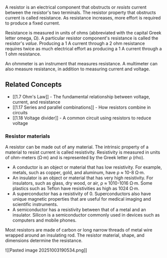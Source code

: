 A resistor is an electrical component that obstructs or _resists_ current between the resistor's two terminals. The resistor property that obstructs current is called resistance. As resistance increases, more effort is required to produce a fixed current.

Resistance is measured in units of ohms (abbreviated with the capital Greek letter omega, Ω). A particular resistor component's resistance is called the resistor's _value_. Producing a 1 A current through a 2 ohm resistance requires twice as much electrical effort as producing a 1 A current through a 1 ohm resistance.

An ohmmeter is an instrument that measures resistance. A multimeter can also measure resistance, in addition to measuring current and voltage.

## Related Concepts
- [[1.7 Ohm's Law]] - The fundamental relationship between voltage, current, and resistance
- [[1.17 Series and parallel combinations]] - How resistors combine in circuits
- [[1.18 Voltage divider]] - A common circuit using resistors to reduce voltage

### Resistor materials

A resistor can be made out of any material. The intrinsic property of a material to resist current is called resistivity. Resistivity is measured in units of ohm-meters (Ω·m) and is represented by the Greek letter ρ (rho).

- A conductor is an object or material that has low resistivity. For example, metals, such as copper, gold, and aluminum, have ρ ≈ 10-8 Ω·m.
- An insulator is an object or material that has very high resistivity. For insulators, such as glass, dry wood, or air, ρ ≈ 1010-1016 Ω·m. Some plastics such as Teflon have resistivities as high as 1024 Ω·m.
- A superconductor has a resistivity of 0. Superconductors also have unique magnetic properties that are useful for medical imaging and scientific instruments.
- A semiconductor has a resistivity between that of a metal and an insulator. Silicon is a semiconductor commonly used in devices such as computers and mobile phones.

Most resistors are made of carbon or long narrow threads of metal wire wrapped around an insulating rod. The resistor material, shape, and dimensions determine the resistance.

![[Pasted image 20251003190534.png]]
